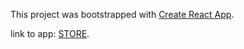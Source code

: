 This project was bootstrapped with [Create React App](https://github.com/facebook/create-react-app).

link to app: [STORE](https://subtle-biscuit-9532ab.netlify.app/).
